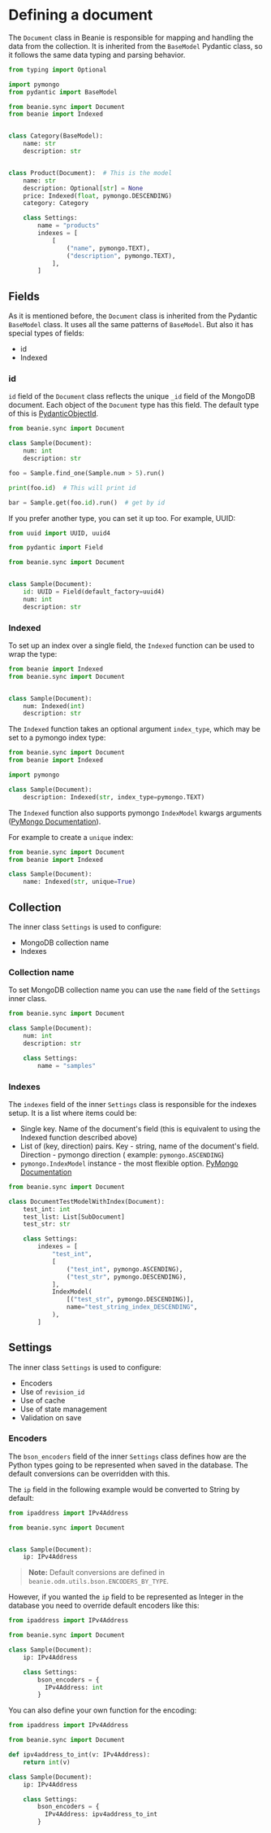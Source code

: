 # Defining a document

The `Document` class in Beanie is responsible for mapping and handling the data
from the collection. It is inherited from the `BaseModel` Pydantic class, so it
follows the same data typing and parsing behavior.

```python
from typing import Optional

import pymongo
from pydantic import BaseModel

from beanie.sync import Document
from beanie import Indexed


class Category(BaseModel):
    name: str
    description: str


class Product(Document):  # This is the model
    name: str
    description: Optional[str] = None
    price: Indexed(float, pymongo.DESCENDING)
    category: Category

    class Settings:
        name = "products"
        indexes = [
            [
                ("name", pymongo.TEXT),
                ("description", pymongo.TEXT),
            ],
        ]

```

## Fields

As it is mentioned before, the `Document` class is inherited from the Pydantic `BaseModel` class. It uses all the same patterns of `BaseModel`. But also it has special types of fields:

- id
- Indexed

### id

`id` field of the `Document` class reflects the unique `_id` field of the MongoDB document. Each object of the `Document` type has this field. The default type of this is [PydanticObjectId](https://roman-right.github.io/beanie/api/fields/#pydanticobjectid).

```python
from beanie.sync import Document

class Sample(Document):
    num: int
    description: str

foo = Sample.find_one(Sample.num > 5).run()

print(foo.id)  # This will print id

bar = Sample.get(foo.id).run()  # get by id
```

If you prefer another type, you can set it up too. For example, UUID:

```python
from uuid import UUID, uuid4

from pydantic import Field

from beanie.sync import Document


class Sample(Document):
    id: UUID = Field(default_factory=uuid4)
    num: int
    description: str
```

### Indexed

To set up an index over a single field, the `Indexed` function can be used to wrap the type:

```python
from beanie import Indexed
from beanie.sync import Document


class Sample(Document):
    num: Indexed(int)
    description: str
```

The `Indexed` function takes an optional argument `index_type`, which may be set to a pymongo index type:

```python
from beanie.sync import Document
from beanie import Indexed

import pymongo

class Sample(Document):
    description: Indexed(str, index_type=pymongo.TEXT)
```

The `Indexed` function also supports pymongo `IndexModel` kwargs arguments ([PyMongo Documentation](https://pymongo.readthedocs.io/en/stable/api/pymongo/operations.html#pymongo.operations.IndexModel)). 
 
For example to create a `unique` index:

```python
from beanie.sync import Document
from beanie import Indexed

class Sample(Document):
    name: Indexed(str, unique=True)
```

## Collection

The inner class `Settings` is used to configure:

- MongoDB collection name
- Indexes

### Collection name

To set MongoDB collection name you can use the `name` field of the `Settings` inner class.

```python
from beanie.sync import Document

class Sample(Document):
    num: int
    description: str

    class Settings:
        name = "samples"
```

### Indexes

The `indexes` field of the inner `Settings` class is responsible for the indexes setup. It is a list where items could be:

- Single key. Name of the document's field (this is equivalent to using the Indexed function described above)
- List of (key, direction) pairs. Key - string, name of the document's field. Direction - pymongo direction (
  example: `pymongo.ASCENDING`)
- `pymongo.IndexModel` instance - the most flexible
  option. [PyMongo Documentation](https://pymongo.readthedocs.io/en/stable/api/pymongo/operations.html#pymongo.operations.IndexModel)

```python
from beanie.sync import Document

class DocumentTestModelWithIndex(Document):
    test_int: int
    test_list: List[SubDocument]
    test_str: str

    class Settings:
        indexes = [
            "test_int",
            [
                ("test_int", pymongo.ASCENDING),
                ("test_str", pymongo.DESCENDING),
            ],
            IndexModel(
                [("test_str", pymongo.DESCENDING)],
                name="test_string_index_DESCENDING",
            ),
        ]
```

## Settings

The inner class `Settings` is used to configure:

- Encoders
- Use of `revision_id`
- Use of cache
- Use of state management
- Validation on save

### Encoders

The `bson_encoders` field of the inner `Settings` class defines how are the Python types going to be represented when saved in the database. The default conversions can be overridden with this.

The `ip` field in the following example would be converted to String by default:

```python
from ipaddress import IPv4Address

from beanie.sync import Document


class Sample(Document):
    ip: IPv4Address
```
> **Note:** Default conversions are defined in `beanie.odm.utils.bson.ENCODERS_BY_TYPE`.

However, if you wanted the `ip` field to be represented as Integer in the database you need to override default encoders like this:

```python
from ipaddress import IPv4Address

from beanie.sync import Document

class Sample(Document):
    ip: IPv4Address

    class Settings:
        bson_encoders = {
          IPv4Address: int
        }
```

You can also define your own function for the encoding:

```python
from ipaddress import IPv4Address

from beanie.sync import Document

def ipv4address_to_int(v: IPv4Address):
    return int(v)

class Sample(Document):
    ip: IPv4Address

    class Settings:
        bson_encoders = {
          IPv4Address: ipv4address_to_int
        }
```
